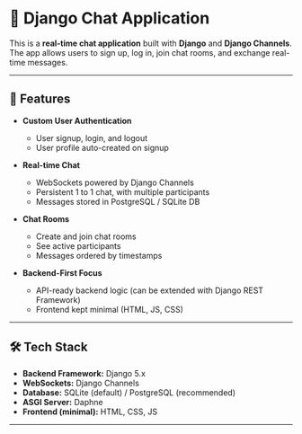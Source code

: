 # 💬 Django Chat Application 

This is a **real-time chat application** built with **Django** and **Django Channels**.
The app allows users to sign up, log in, join chat rooms, and exchange real-time messages.

---

## 🚀 Features

- **Custom User Authentication**
  - User signup, login, and logout
  - User profile auto-created on signup

- **Real-time Chat**
  - WebSockets powered by Django Channels
  - Persistent 1 to 1 chat, with multiple participants
  - Messages stored in PostgreSQL / SQLite DB

- **Chat Rooms**
  - Create and join chat rooms
  - See active participants
  - Messages ordered by timestamps

- **Backend-First Focus**
  - API-ready backend logic (can be extended with Django REST Framework)
  - Frontend kept minimal (HTML, JS, CSS)

---

## 🛠️ Tech Stack

- **Backend Framework:** Django 5.x
- **WebSockets:** Django Channels
- **Database:** SQLite (default) / PostgreSQL (recommended)
- **ASGI Server:** Daphne
- **Frontend (minimal):** HTML, CSS, JS

---



